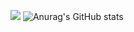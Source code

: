 <a href="www.naver.com" target="_blank"><img src="https://img.shields.io/badge/Akin-0082FCstyle=Bluetooth&logo=Bluetooth&logoColor=0082fc"/></a>
![Anurag's GitHub stats](https://github-readme-stats.vercel.app/api?username=JunHyeng&show_icons=outrun&theme=outrun)
